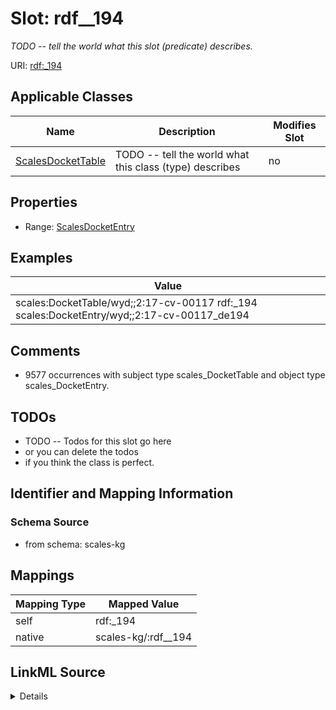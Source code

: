 

# Slot: rdf__194


_TODO -- tell the world what this slot (predicate) describes._





URI: [rdf:_194](http://www.w3.org/1999/02/22-rdf-syntax-ns#_194)



<!-- no inheritance hierarchy -->





## Applicable Classes

| Name | Description | Modifies Slot |
| --- | --- | --- |
| [ScalesDocketTable](../classes/ScalesDocketTable.md) | TODO -- tell the world what this class (type) describes |  no  |







## Properties

* Range: [ScalesDocketEntry](../classes/ScalesDocketEntry.md)






## Examples

| Value |
| --- |
| scales:DocketTable/wyd;;2:17-cv-00117 rdf:_194 scales:DocketEntry/wyd;;2:17-cv-00117_de194 |

## Comments

* 9577 occurrences with subject type scales_DocketTable and object type scales_DocketEntry.

## TODOs

* TODO -- Todos for this slot go here
* or you can delete the todos
* if you think the class is perfect.

## Identifier and Mapping Information







### Schema Source


* from schema: scales-kg




## Mappings

| Mapping Type | Mapped Value |
| ---  | ---  |
| self | rdf:_194 |
| native | scales-kg/:rdf__194 |




## LinkML Source

<details>
```yaml
name: rdf__194
description: TODO -- tell the world what this slot (predicate) describes.
todos:
- TODO -- Todos for this slot go here
- or you can delete the todos
- if you think the class is perfect.
comments:
- 9577 occurrences with subject type scales_DocketTable and object type scales_DocketEntry.
examples:
- value: scales:DocketTable/wyd;;2:17-cv-00117 rdf:_194 scales:DocketEntry/wyd;;2:17-cv-00117_de194
from_schema: scales-kg
rank: 1000
slot_uri: rdf:_194
alias: rdf__194
domain_of:
- scales_DocketTable
range: scales_DocketEntry

```
</details>